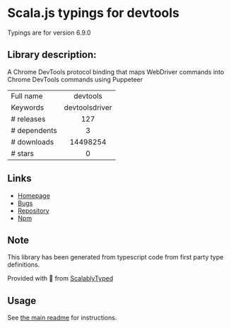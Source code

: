 
# Scala.js typings for devtools

Typings are for version 6.9.0

## Library description:
A Chrome DevTools protocol binding that maps WebDriver commands into Chrome DevTools commands using Puppeteer

|                    |                 |
| ------------------ | :-------------: |
| Full name          | devtools |
| Keywords           | devtoolsdriver |
| # releases         | 127 |
| # dependents       | 3 |
| # downloads        | 14498254 |
| # stars            | 0 |

## Links
- [Homepage](https://github.com/webdriverio/webdriverio/tree/main/packages/devtools)
- [Bugs](https://github.com/webdriverio/webdriverio/issues)
- [Repository](https://github.com/webdriverio/webdriverio)
- [Npm](https://www.npmjs.com/package/devtools)
    


## Note
This library has been generated from typescript code from first party type definitions.

Provided with :purple_heart: from [ScalablyTyped](https://github.com/oyvindberg/ScalablyTyped)

## Usage
See [the main readme](../../readme.md) for instructions.


